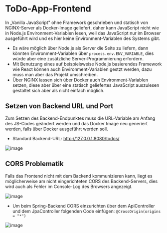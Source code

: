 # ToDo-App-Frontend
In „Vanilla JavaScript" ohne Framework geschrieben und statisch von NGINX-Server als Docker-Image geliefert, daher kann JavaScript nicht wie in Node.js Environment-Variablen lesen, weil das JavaScript nur im Browser ausgeführt wird und es hier keine Environment-Variablen des Systems gibt. 
- Es wäre möglich über Node.js als Server die Seite zu liefern, dann könnten Environment-Variablen über `process.env.ENV_VARIABLE`, dies würde aber eine zusätzliche Server-Programmierung erfordern.
- Mit Benutzung eines auf beispielsweise Node.js basierendes Framework wie React können auch Environment-Variablen gestzt werden, dazu muss man aber das Projekt umschreiben.
- Über NGINX lassen sich über Docker auch Environment-Variablen setzen, diese aber über eine statisch geliefertes JavaScript auszulesen gestaltet sich aber als nicht einfach möglich.

## Setzen von Backend URL und Port
Zum Setzen des Backend-Endpunktes muss die URL-Variable am Anfang des JS-Codes geändert werden und das Docker Image neu generiert werden, falls über Docker ausgeführt werden soll.
- Standard Backend-URL: http://127.0.0.1:8080/todos/

![image](https://user-images.githubusercontent.com/35593161/211169286-0ac41a9a-ab8f-4cad-b932-5c778f52371d.png)

## CORS Problematik
Falls das Frontend nicht mit dem Backend kommunizieren kann, liegt es möglicherweise am nicht eingerichteten CORS des Backend-Servers, dies wird auch als Fehler im Console-Log des Browsers angezeigt.

![image](https://user-images.githubusercontent.com/35593161/211169776-ed4aa1ee-e730-4be8-b3f8-b0a73ad4cc22.png)

- Um beim Spring-Backend CORS einzurichten über dem ApiController und dem JpaController folgenden Code einfügen:
`@CrossOrigin(origins = "*")`

![image](https://user-images.githubusercontent.com/35593161/211171163-ea8f0a5e-f570-4f1a-a79e-f59e62b39534.png)
